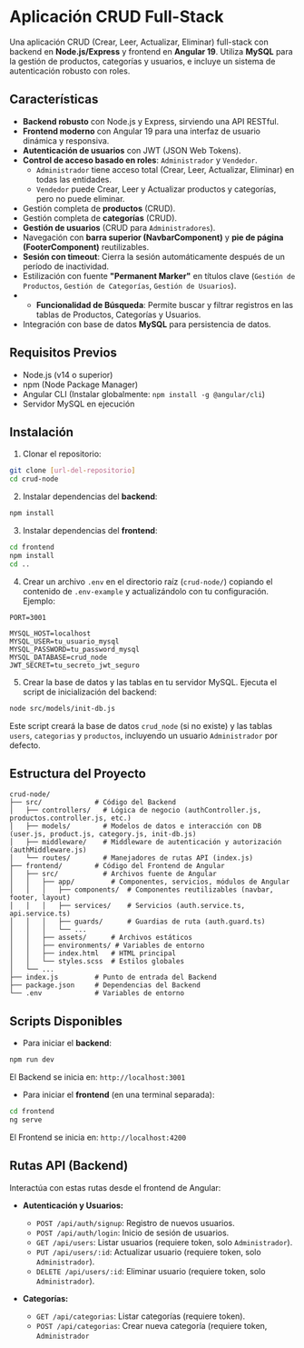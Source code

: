 # Aplicación CRUD Full-Stack

Una aplicación CRUD (Crear, Leer, Actualizar, Eliminar) full-stack con backend en **Node.js/Express** y frontend en **Angular 19**. Utiliza **MySQL** para la gestión de productos, categorías y usuarios, e incluye un sistema de autenticación robusto con roles.

## Características

- **Backend robusto** con Node.js y Express, sirviendo una API RESTful.
- **Frontend moderno** con Angular 19 para una interfaz de usuario dinámica y responsiva.
- **Autenticación de usuarios** con JWT (JSON Web Tokens).
- **Control de acceso basado en roles**: `Administrador` y `Vendedor`.
    - `Administrador` tiene acceso total (Crear, Leer, Actualizar, Eliminar) en todas las entidades.
    - `Vendedor` puede Crear, Leer y Actualizar productos y categorías, pero no puede eliminar.
- Gestión completa de **productos** (CRUD).
- Gestión completa de **categorías** (CRUD).
- **Gestión de usuarios** (CRUD para `Administradores`).
- Navegación con **barra superior (NavbarComponent)** y **pie de página (FooterComponent)** reutilizables.
- **Sesión con timeout**: Cierra la sesión automáticamente después de un período de inactividad.
- Estilización con fuente **"Permanent Marker"** en títulos clave (`Gestión de Productos`, `Gestión de Categorías`, `Gestión de Usuarios`).
-   - **Funcionalidad de Búsqueda**: Permite buscar y filtrar registros en las tablas de Productos, Categorías y Usuarios.
- Integración con base de datos **MySQL** para persistencia de datos.

## Requisitos Previos

- Node.js (v14 o superior)
- npm (Node Package Manager)
- Angular CLI (Instalar globalmente: `npm install -g @angular/cli`)
- Servidor MySQL en ejecución

## Instalación

1. Clonar el repositorio:
```bash
git clone [url-del-repositorio]
cd crud-node
```

2. Instalar dependencias del **backend**:
```bash
npm install
```

3. Instalar dependencias del **frontend**:
```bash
cd frontend
npm install
cd ..
```

4. Crear un archivo `.env` en el directorio raíz (`crud-node/`) copiando el contenido de `.env-example` y actualizándolo con tu configuración. Ejemplo:
```env
PORT=3001

MYSQL_HOST=localhost
MYSQL_USER=tu_usuario_mysql
MYSQL_PASSWORD=tu_password_mysql
MYSQL_DATABASE=crud_node
JWT_SECRET=tu_secreto_jwt_seguro
```

5. Crear la base de datos y las tablas en tu servidor MySQL. Ejecuta el script de inicialización del backend:
```bash
node src/models/init-db.js
```
Este script creará la base de datos `crud_node` (si no existe) y las tablas `users`, `categorias` y `productos`, incluyendo un usuario `Administrador` por defecto.

## Estructura del Proyecto

```
crud-node/
├── src/             # Código del Backend
│   ├── controllers/   # Lógica de negocio (authController.js, productos.controller.js, etc.)
│   ├── models/        # Modelos de datos e interacción con DB (user.js, product.js, category.js, init-db.js)
│   ├── middleware/    # Middleware de autenticación y autorización (authMiddleware.js)
│   └── routes/        # Manejadores de rutas API (index.js)
├── frontend/        # Código del Frontend de Angular
│   ├── src/           # Archivos fuente de Angular
│   │   ├── app/         # Componentes, servicios, módulos de Angular
│   │   │   ├── components/  # Componentes reutilizables (navbar, footer, layout)
│   │   │   ├── services/    # Servicios (auth.service.ts, api.service.ts)
│   │   │   ├── guards/      # Guardias de ruta (auth.guard.ts)
│   │   │   └── ...
│   │   ├── assets/      # Archivos estáticos
│   │   ├── environments/ # Variables de entorno
│   │   ├── index.html   # HTML principal
│   │   └── styles.scss  # Estilos globales
│   └── ...
├── index.js         # Punto de entrada del Backend
├── package.json     # Dependencias del Backend
└── .env             # Variables de entorno
```

## Scripts Disponibles

- Para iniciar el **backend**:
```bash
npm run dev
```
El Backend se inicia en: `http://localhost:3001`

- Para iniciar el **frontend** (en una terminal separada):
```bash
cd frontend
ng serve
```
El Frontend se inicia en: `http://localhost:4200`

## Rutas API (Backend)

Interactúa con estas rutas desde el frontend de Angular:

- **Autenticación y Usuarios:**
    - `POST /api/auth/signup`: Registro de nuevos usuarios.
    - `POST /api/auth/login`: Inicio de sesión de usuarios.
    - `GET /api/users`: Listar usuarios (requiere token, solo `Administrador`).
    - `PUT /api/users/:id`: Actualizar usuario (requiere token, solo `Administrador`).
    - `DELETE /api/users/:id`: Eliminar usuario (requiere token, solo `Administrador`).

- **Categorías:**
    - `GET /api/categorias`: Listar categorías (requiere token).
    - `POST /api/categorias`: Crear nueva categoría (requiere token, `Administrador`